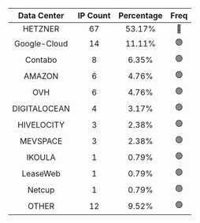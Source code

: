 | Data Center | IP Count | Percentage | Freq |
|:------------:|:--------:|:-----------:|:-----:|
| HETZNER | 67 | 53.17% | 🔴 |
| Google-Cloud | 14 | 11.11% | 🟢 |
| Contabo | 8 | 6.35% | 🟢 |
| AMAZON | 6 | 4.76% | 🟢 |
| OVH | 6 | 4.76% | 🟢 |
| DIGITALOCEAN | 4 | 3.17% | 🟢 |
| HIVELOCITY | 3 | 2.38% | 🟢 |
| MEVSPACE | 3 | 2.38% | 🟢 |
| IKOULA | 1 | 0.79% | 🟢 |
| LeaseWeb | 1 | 0.79% | 🟢 |
| Netcup | 1 | 0.79% | 🟢 |
| OTHER | 12 | 9.52% | 🟢 |
